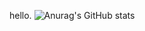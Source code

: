 hello.
![Anurag's GitHub stats](https://github-readme-stats.vercel.app/api?username=julesgzel&hide=contribs,prs)
